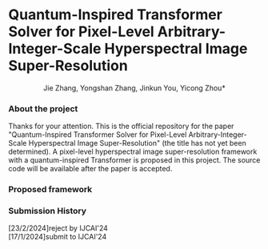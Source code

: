 Quantum-Inspired Transformer Solver for Pixel-Level Arbitrary-Integer-Scale Hyperspectral Image Super-Resolution
===
<p align='center'>Jie Zhang, Yongshan Zhang, Jinkun You, Yicong Zhou*</p>

### About the project
Thanks for your attention. This is the official repository for the paper "Quantum-Inspired Transformer Solver for Pixel-Level Arbitrary-Integer-Scale Hyperspectral Image Super-Resolution" (the title has not yet been determined). A pixel-level hyperspectral image super-resolution framework with a quantum-inspired Transformer is proposed in this project. The source code will be available after the paper is accepted.

### Proposed framework


### Submission History
[23/2/2024]reject by IJCAI'24 <br>
[17/1/2024]submit to IJCAI'24
